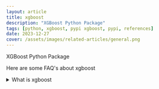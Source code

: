 ```yaml
---
layout: article
title: xgboost
description: "XGBoost Python Package"
tags: [python, xgboost, pypi xgboost, pypi, references]
date: 2023-12-27
cover: /assets/images/related-articles/general.png
---
```


XGBoost Python Package

Here are some FAQ's about xgboost
<details>
<summary>What is xgboost</summary>
XGBoost Python Package
</details>
